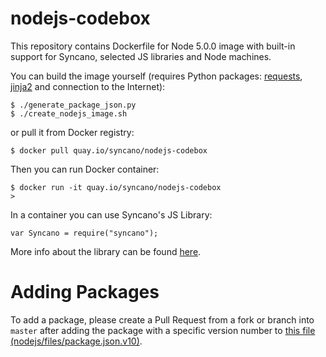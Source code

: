# nodejs-codebox

This repository contains Dockerfile for Node 5.0.0 image with built-in support for Syncano, selected JS libraries and Node machines.

You can build the image yourself (requires Python packages: [requests](http://docs.python-requests.org/en/latest/), [jinja2](http://jinja.pocoo.org/docs/dev/) and connection to the Internet):

```
$ ./generate_package_json.py
$ ./create_nodejs_image.sh
```

or pull it from Docker registry:

```
$ docker pull quay.io/syncano/nodejs-codebox
```

Then you can run Docker container:

```
$ docker run -it quay.io/syncano/nodejs-codebox
>
```

In a container you can use Syncano's JS Library:

```
var Syncano = require("syncano");
```

More info about the library can be found [here](https://github.com/Syncano/syncano-js-lib).

# Adding Packages

To add a package, please create a Pull Request from a fork or branch into `master` after adding the package with a specific version number to [this file (nodejs/files/package.json.v10)](https://github.com/Syncano/nodejs-codebox/blob/intercom-sdk/nodejs/files/package.json.v10).


